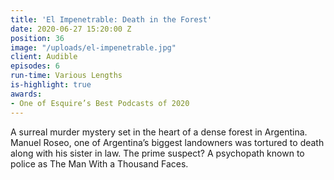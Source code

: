 ```yaml
---
title: 'El Impenetrable: Death in the Forest'
date: 2020-06-27 15:20:00 Z
position: 36
image: "/uploads/el-impenetrable.jpg"
client: Audible
episodes: 6
run-time: Various Lengths
is-highlight: true
awards:
- One of Esquire’s Best Podcasts of 2020
---
```


A surreal murder mystery set in the heart of a dense forest in Argentina. Manuel Roseo, one of Argentina’s biggest landowners was tortured to death along with his sister in law. The prime suspect? A psychopath known to police as The Man With a Thousand Faces.
